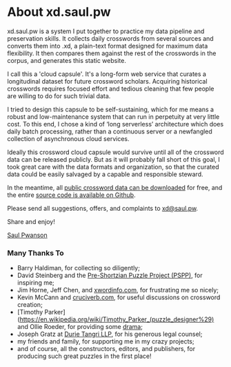 # About xd.saul.pw

xd.saul.pw is a system I put together to practice my data pipeline and preservation skills.
It collects daily crosswords from several sources and converts them into .xd, a plain-text format designed for maximum data flexibility.
It then compares them against the rest of the crosswords in the corpus, and generates this static website.

I call this a 'cloud capsule'.
It's a long-form web service that curates a longitudinal dataset for future crossword scholars.
Acquiring historical crosswords requires focused effort and tedious cleaning that few people are willing to do for such trivial data.

I tried to design this capsule to be self-sustaining, which for me means a robust and low-maintenance system that can run in perpetuity at very little cost.
To this end, I chose a kind of ‘long serverless’ architecture which does daily batch processing, rather than a continuous server or a newfangled collection of asynchronous cloud services.

Ideally this crossword cloud capsule would survive until all of the crossword data can be released publicly.
But as it will probably fall short of this goal, I took great care with the data formats and organization, so that the curated data could be easily salvaged by a capable and responsible steward.

In the meantime, all [public crossword data can be downloaded](/data#download) for free, and the entire [source code is available on Github](http://github.com/century-arcade/xd).


Please send all suggestions, offers, and complaints to [xd@saul.pw](mailto:xd@saul.pw).

Share and enjoy!

[Saul Pwanson](http://saul.pw)

### Many Thanks To

* Barry Haldiman, for collecting so diligently;
* David Steinberg and the [Pre-Shortzian Puzzle Project (PSPP)](http://www.preshortzianpuzzleproject.com), for inspiring me;
* Jim Horne, Jeff Chen, and [xwordinfo.com](http://xwordinfo.com), for frustrating me so nicely;
* Kevin McCann and [cruciverb.com](http://cruciverb.com), for useful discussions on crossword creation;
* [Timothy Parker](https://en.wikipedia.org/wiki/Timothy_Parker_(puzzle_designer%29) and Ollie Roeder, for providing some [drama](http://fivethirtyeight.com/features/a-plagiarism-scandal-is-unfolding-in-the-crossword-world/);
* Joseph Gratz at [Durie Tangri LLP](http://durietangri.com), for his generous legal counsel;
* my friends and family, for supporting me in my crazy projects;
* and of course, all the constructors, editors, and publishers, for producing such great puzzles in the first place!

